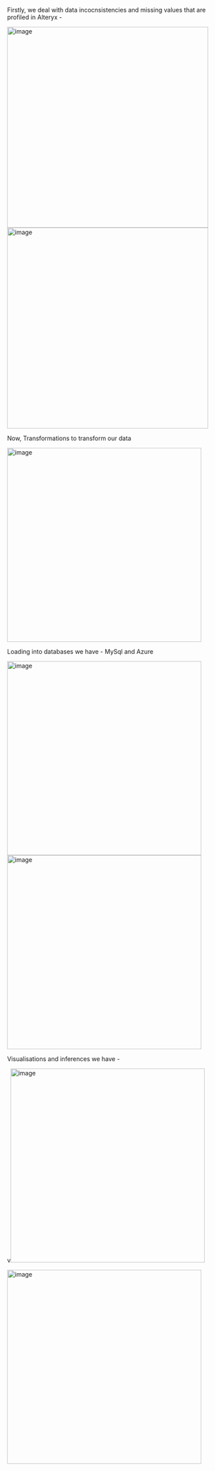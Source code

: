 Firstly, we deal with data incocnsistencies and missing values that are profiled in Alteryx  - 

<img width="468" alt="image" src="https://github.com/manya-reddy/LA_Crime/assets/113812925/57287d2d-4a9b-44fe-8029-7907af70b3eb">





<img width="468" alt="image" src="https://github.com/manya-reddy/LA_Crime/assets/113812925/dc192413-a2c3-435e-95d0-bfdb6d3ea4f8">







Now, Transformations to transform our data










<img width="452" alt="image" src="https://github.com/manya-reddy/LA_Crime/assets/113812925/d254d214-c53f-4b40-9b72-ffa8e8673e37">













Loading into databases we have - MySql and Azure




<img width="452" alt="image" src="https://github.com/manya-reddy/LA_Crime/assets/113812925/f8ad1759-7ecd-4f44-9073-0c10d85ca0d2">





<img width="452" alt="image" src="https://github.com/manya-reddy/LA_Crime/assets/113812925/bd3d6067-2bc9-4020-ad1f-e8ddad829127">











Visualisations and inferences we have -








v<img width="452" alt="image" src="https://github.com/manya-reddy/LA_Crime/assets/113812925/047fbc50-ba2d-4cf7-a3f1-9e4c90dbcb35">





<img width="452" alt="image" src="https://github.com/manya-reddy/LA_Crime/assets/113812925/1be602e3-7618-4405-a7fb-d06a15d092db">

